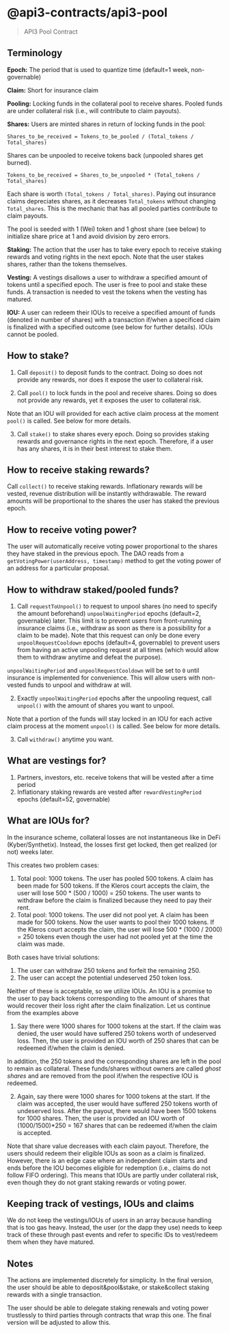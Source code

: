 # @api3-contracts/api3-pool

> API3 Pool Contract

## Terminology

**Epoch:**
The period that is used to quantize time (default=1 week, non-governable)

**Claim:**
Short for insurance claim

**Pooling:**
Locking funds in the collateral pool to receive shares.
Pooled funds are under collateral risk (i.e., will contribute to claim payouts).

**Shares:**
Users are minted shares in return of locking funds in the pool:

```
Shares_to_be_received = Tokens_to_be_pooled / (Total_tokens / Total_shares)
```

Shares can be unpooled to receive tokens back (unpooled shares get burned).

```
Tokens_to_be_received = Shares_to_be_unpooled * (Total_tokens / Total_shares)
```

Each share is worth `(Total_tokens / Total_shares)`.
Paying out insurance claims depreciates shares, as it decreases `Total_tokens` without changing `Total_shares`.
This is the mechanic that has all pooled parties contribute to claim payouts.

The pool is seeded with 1 (Wei) token and 1 ghost share (see below) to initialize share price at 1 and avoid division by zero errors.

**Staking:**
The action that the user has to take every epoch to receive staking rewards and voting rights in the next epoch.
Note that the user stakes shares, rather than the tokens themselves.

**Vesting:**
A vestings disallows a user to withdraw a specified amount of tokens until a specified epoch.
The user is free to pool and stake these funds.
A transaction is needed to vest the tokens when the vesting has matured.

**IOU:**
A user can redeem their IOUs to receive a specified amount of funds (denoted in number of shares) with a transaction if/when a specificed claim is finalized with a specified outcome (see below for further details).
IOUs cannot be pooled.

## How to stake?

1. Call `deposit()` to deposit funds to the contract.
Doing so does not provide any rewards, nor does it expose the user to collateral risk.

2. Call `pool()` to lock funds in the pool and receive shares.
Doing so does not provide any rewards, yet it exposes the user to collateral risk.

Note that an IOU will provided for each active claim process at the moment `pool()` is called.
See below for more details.

3. Call `stake()` to stake shares every epoch.
Doing so provides staking rewards and governance rights in the next epoch.
Therefore, if a user has any shares, it is in their best interest to stake them.

## How to receive staking rewards?

Call `collect()` to receive staking rewards.
Inflationary rewards will be vested, revenue distribution will be instantly withdrawable.
The reward amounts will be proportional to the shares the user has staked the previous epoch.

## How to receive voting power?

The user will automatically receive voting power proportional to the shares they have staked in the previous epoch.
The DAO reads from a `getVotingPower(userAddress, timestamp)` method to get the voting power of an address for a particular proposal.

## How to withdraw staked/pooled funds?

1. Call `requestToUnpool()` to request to unpool shares (no need to specify the amount beforehand) `unpoolWaitingPeriod` epochs (default=2, governable) later.
This limit is to prevent users from front-running insurance claims (i.e., withdraw as soon as there is a possibility for a claim to be made).
Note that this request can only be done every `unpoolRequestCooldown` epochs (default=4, governable) to prevent users from having an active unpooling request at all times (which would allow them to withdraw anytime and defeat the purpose).

`unpoolWaitingPeriod` and `unpoolRequestCooldown` will be set to `0` until insurance is implemented for convenience.
This will allow users with non-vested funds to unpool and withdraw at will.

2. Exactly `unpoolWaitingPeriod` epochs after the unpooling request, call `unpool()` with the amount of shares you want to unpool.

Note that a portion of the funds will stay locked in an IOU for each active claim process at the moment `unpool()` is called.
See below for more details.

3. Call `withdraw()` anytime you want.

## What are vestings for?

1. Partners, investors, etc. receive tokens that will be vested after a time period
2. Inflationary staking rewards are vested after `rewardVestingPeriod` epochs (default=52, governable)

## What are IOUs for?

In the insurance scheme, collateral losses are not instantaneous like in DeFi (Kyber/Synthetix).
Instead, the losses first get locked, then get realized (or not) weeks later.

This creates two problem cases:
1. Total pool: 1000 tokens.
The user has pooled 500 tokens.
A claim has been made for 500 tokens.
If the Kleros court accepts the claim, the user will lose 500 * (500 / 1000) = 250 tokens.
The user wants to withdraw before the claim is finalized because they need to pay their rent.
2. Total pool: 1000 tokens.
The user did not pool yet.
A claim has been made for 500 tokens.
Now the user wants to pool their 1000 tokens.
If the Kleros court accepts the claim, the user will lose 500 * (1000 / 2000) = 250 tokens even though the user had not pooled yet at the time the claim was made.

Both cases have trivial solutions:
1. The user can withdraw 250 tokens and forfeit the remaining 250.
2. The user can accept the potential undeserved 250 token loss.

Neither of these is acceptable, so we utilize IOUs.
An IOU is a promise to the user to pay back tokens corresponding to the amount of shares that would recover their loss right after the claim finalization.
Let us continue from the examples above

1. Say there were 1000 shares for 1000 tokens at the start.
If the claim was denied, the user would have suffered 250 tokens worth of undeserved loss.
Then, the user is provided an IOU worth of 250 shares that can be redeemed if/when the claim is denied.

In addition, the 250 tokens and the corresponding shares are left in the pool to remain as collateral.
These funds/shares without owners are called _ghost shares_ and are removed from the pool if/when the respective IOU is redeemed.

2. Again, say there were 1000 shares for 1000 tokens at the start.
If the claim was accepted, the user would have suffered 250 tokens worth of undeserved loss.
After the payout, there would have been 1500 tokens for 1000 shares.
Then, the user is provided an IOU worth of (1000/1500)*250 = 167 shares that can be redeemed if/when the claim is accepted.

Note that share value decreases with each claim payout.
Therefore, the users should redeem their eligible IOUs as soon as a claim is finalized.
However, there is an edge case where an independent claim starts and ends before the IOU becomes eligible for redemption (i.e., claims do not follow FIFO ordering).
This means that IOUs are partly under collateral risk, even though they do not grant staking rewards or voting power.

## Keeping track of vestings, IOUs and claims

We do not keep the vestings/IOUs of users in an array because handling that is too gas heavy.
Instead, the user (or the dapp they use) needs to keep track of these through past events and refer to specific IDs to vest/redeem them when they have matured.

## Notes

The actions are implemented discretely for simplicity.
In the final version, the user should be able to deposit&pool&stake, or stake&collect staking rewards with a single transaction.

The user should be able to delegate staking renewals and voting power trustlessly to third parties through contracts that wrap this one.
The final version will be adjusted to allow this.
